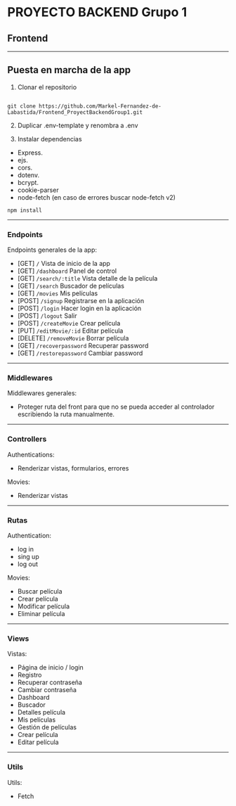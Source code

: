 # **PROYECTO BACKEND Grupo 1**

## Frontend

---

## Puesta en marcha de la app

1. Clonar el repositorio

```shell

git clone https://github.com/Markel-Fernandez-de-Labastida/Frontend_ProyectBackendGroup1.git

```

2. Duplicar .env-template y renombra a .env

3. Instalar dependencias

- Express.
- ejs.
- cors.
- dotenv.
- bcrypt.
- cookie-parser
- node-fetch (en caso de errores buscar node-fetch v2)

```shell
npm install
```

---

### Endpoints

Endpoints generales de la app:

- [GET] `/` Vista de inicio de la app
- [GET] `/dashboard` Panel de control
- [GET] `/search/:title` Vista detalle de la película
- [GET] `/search` Buscador de películas
- [GET] `/movies` Mis películas
- [POST] `/signup` Registrarse en la aplicación
- [POST] `/login` Hacer login en la aplicación
- [POST] `/logout` Salir
- [POST] `/createMovie` Crear película
- [PUT] `/editMovie/:id` Editar película
- [DELETE] `/removeMovie` Borrar película
- [GET] `/recoverpassword` Recuperar password
- [GET] `/restorepassword` Cambiar password

---

### Middlewares

Middlewares generales:

- Proteger ruta del front para que
  no se pueda acceder al
  controlador escribiendo la ruta
  manualmente.

---

### Controllers

Authentications:

- Renderizar vistas, formularios, errores

Movies:

- Renderizar vistas

---

### Rutas

Authentication:

- log in
- sing up
- log out

Movies:

- Buscar película
- Crear película
- Modificar película
- Eliminar película

---

### Views

Vistas:

- Página de inicio / login
- Registro
- Recuperar contraseña
- Cambiar contraseña
- Dashboard
- Buscador
- Detalles película
- Mis películas
- Gestión de películas
- Crear película
- Editar película

---

### Utils

Utils:

- Fetch
